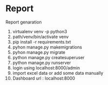 # Report

Report genaration

1. virtualenv venv -p python3
2. path/venv/bin/activate venv
3. pip install -r requirements.txt
4. pyhon manage.py makemigrations
5. pyhon manage.py migrate
6. python manage.py createsuperuser
7. python manage.py runserver
8. login using localhost:8000/admin
9. import excel data or add some data manually
10. Dashboard url : localhost:8000
